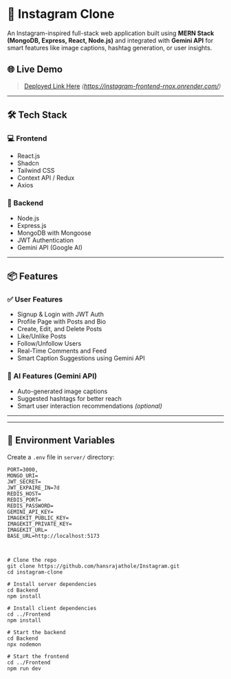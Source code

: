 # 📸 Instagram Clone

An Instagram-inspired full-stack web application built using **MERN Stack (MongoDB, Express, React, Node.js)** and integrated with **Gemini API** for smart features like image captions, hashtag generation, or user insights.

## 🌐 Live Demo
> [Deployed Link Here](#) *(https://instagram-frontend-rnox.onrender.com/)*

---

## 🛠️ Tech Stack

### 💻 Frontend
- React.js
- Shadcn
- Tailwind CSS 
- Context API / Redux 
- Axios

### 🧠 Backend
- Node.js
- Express.js
- MongoDB with Mongoose
- JWT Authentication
- Gemini API (Google AI)

---

## 📦 Features

### ✅ User Features
- Signup & Login with JWT Auth
- Profile Page with Posts and Bio
- Create, Edit, and Delete Posts
- Like/Unlike Posts
- Follow/Unfollow Users
- Real-Time Comments and Feed
- Smart Caption Suggestions using Gemini API

### 🤖 AI Features (Gemini API)
- Auto-generated image captions
- Suggested hashtags for better reach
- Smart user interaction recommendations *(optional)*

---



---

## 🔐 Environment Variables

Create a `.env` file in `server/` directory:

```env
PORT=3000,
MONGO_URI=
JWT_SECRET=
JWT_EXPAIRE_IN=7d
REDIS_HOST=
REDIS_PORT=
REDIS_PASSWORD=
GEMINI_API_KEY=
IMAGEKIT_PUBLIC_KEY=
IMAGEKIT_PRIVATE_KEY=
IMAGEKIT_URL=
BASE_URL=http://localhost:5173



# Clone the repo
git clone https://github.com/hansrajathole/Instagram.git
cd instagram-clone

# Install server dependencies
cd Backend
npm install

# Install client dependencies
cd ../Frontend
npm install

# Start the backend
cd Backend
npx nodemon

# Start the frontend
cd ../Frontend
npm run dev



